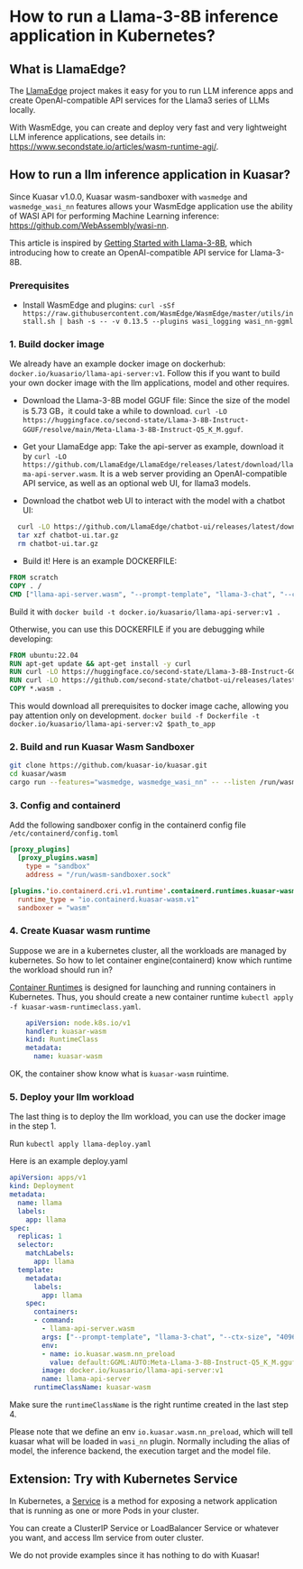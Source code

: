 # How to run a Llama-3-8B inference application in Kubernetes?

## What is LlamaEdge?

The [LlamaEdge](https://github.com/LlamaEdge/LlamaEdge) project makes it easy for you to run LLM inference apps and 
create OpenAI-compatible API services for the Llama3 series of LLMs locally.

With WasmEdge, you can create and deploy very fast and very lightweight LLM inference applications, see
details in: https://www.secondstate.io/articles/wasm-runtime-agi/.

## How to run a llm inference application in Kuasar?

Since Kuasar v1.0.0, Kuasar wasm-sandboxer with `wasmedge` and `wasmedge_wasi_nn` 
features allows your WasmEdge application use the ability of WASI API for
performing Machine Learning inference: https://github.com/WebAssembly/wasi-nn.

This article is inspired by [Getting Started with Llama-3-8B](https://www.secondstate.io/articles/llama-3-8b/),
which introducing how to create an OpenAI-compatible API service for Llama-3-8B.

### Prerequisites

+ Install WasmEdge and plugins: 
`curl -sSf https://raw.githubusercontent.com/WasmEdge/WasmEdge/master/utils/install.sh | bash -s -- -v 0.13.5 --plugins wasi_logging wasi_nn-ggml`

### 1. Build docker image

We already have an example docker image on dockerhub: `docker.io/kuasario/llama-api-server:v1`.
Follow this if you want to build your own docker image with the llm applications, model and other requires.

+ Download the Llama-3-8B model GGUF file: Since the size of the model is 5.73 GB，it could take a while to download.
`curl -LO https://huggingface.co/second-state/Llama-3-8B-Instruct-GGUF/resolve/main/Meta-Llama-3-8B-Instruct-Q5_K_M.gguf`.

+ Get your LlamaEdge app: Take the api-server as example, download it by 
`curl -LO https://github.com/LlamaEdge/LlamaEdge/releases/latest/download/llama-api-server.wasm`. 
It is a web server providing an OpenAI-compatible API service, as well as an optional web UI, for llama3 models.

+ Download the chatbot web UI to interact with the model with a chatbot UI: 
```bash
  curl -LO https://github.com/LlamaEdge/chatbot-ui/releases/latest/download/chatbot-ui.tar.gz
  tar xzf chatbot-ui.tar.gz
  rm chatbot-ui.tar.gz
```

+ Build it! Here is an example DOCKERFILE:
```dockerfile
FROM scratch
COPY . /
CMD ["llama-api-server.wasm", "--prompt-template", "llama-3-chat", "--ctx-size", "4096", "--model-name", "Llama-3-8B", "--log-all"]
```
Build it with `docker build -t docker.io/kuasario/llama-api-server:v1 .`

Otherwise, you can use this DOCKERFILE if you are debugging while developing:
```dockerfile
FROM ubuntu:22.04
RUN apt-get update && apt-get install -y curl
RUN curl -LO https://huggingface.co/second-state/Llama-3-8B-Instruct-GGUF/resolve/main/Meta-Llama-3-8B-Instruct-Q5_K_M.gguf
RUN curl -LO https://github.com/second-state/chatbot-ui/releases/latest/download/chatbot-ui.tar.gz; tar xzf chatbot-ui.tar.gz; rm chatbot-ui.tar.gz
COPY *.wasm .
```

This would download all prerequisites to docker image cache, allowing you pay attention only on development.
`docker build -f Dockerfile -t docker.io/kuasario/llama-api-server:v2 $path_to_app`

### 2. Build and run Kuasar Wasm Sandboxer

```bash
git clone https://github.com/kuasar-io/kuasar.git
cd kuasar/wasm
cargo run --features="wasmedge, wasmedge_wasi_nn" -- --listen /run/wasm-sandboxer.sock --dir /run/kuasar-wasm
```

### 3. Config and containerd
Add the following sandboxer config in the containerd config file `/etc/containerd/config.toml`
```toml
[proxy_plugins]
  [proxy_plugins.wasm]
    type = "sandbox"
    address = "/run/wasm-sandboxer.sock"

[plugins.'io.containerd.cri.v1.runtime'.containerd.runtimes.kuasar-wasm]
  runtime_type = "io.containerd.kuasar-wasm.v1"
  sandboxer = "wasm"
```

### 4. Create Kuasar wasm runtime

Suppose we are in a kubernetes cluster, all the workloads are managed by kubernetes. So how to let container
engine(containerd) know which runtime the workload should run in?  

[Container Runtimes](https://kubernetes.io/docs/setup/production-environment/container-runtimes/) is designed for launching and
running containers in Kubernetes. Thus, you should create a new container runtime `kubectl apply -f kuasar-wasm-runtimeclass.yaml`.
```yaml
    apiVersion: node.k8s.io/v1
    handler: kuasar-wasm
    kind: RuntimeClass
    metadata:
      name: kuasar-wasm
```

OK, the container show know what is `kuasar-wasm` ruintime.

### 5. Deploy your llm workload

The last thing is to deploy the llm workload, you can use the docker image in the step 1.

Run `kubectl apply llama-deploy.yaml` 

Here is an example deploy.yaml
```yaml
apiVersion: apps/v1
kind: Deployment
metadata:
  name: llama
  labels:
    app: llama
spec:
  replicas: 1
  selector:
    matchLabels:
      app: llama
  template:
    metadata:
      labels:
        app: llama
    spec:
      containers:
      - command:
        - llama-api-server.wasm
        args: ["--prompt-template", "llama-3-chat", "--ctx-size", "4096", "--model-name", "Llama-3-8B"]
        env:
        - name: io.kuasar.wasm.nn_preload
          value: default:GGML:AUTO:Meta-Llama-3-8B-Instruct-Q5_K_M.gguf
        image: docker.io/kuasario/llama-api-server:v1
        name: llama-api-server
      runtimeClassName: kuasar-wasm
```
Make sure the `runtimeClassName` is the right runtime created in the last step 4.

Please note that we define an env `io.kuasar.wasm.nn_preload`, which will tell kuasar what will be loaded in `wasi_nn`
plugin. Normally including the alias of model, the inference backend, the execution target and the model file.

## Extension: Try with Kubernetes Service

In Kubernetes, a [Service](https://kubernetes.io/docs/concepts/services-networking/service/) is a method for exposing a 
network application that is running as one or more Pods in your cluster.

You can create a ClusterIP Service or LoadBalancer Service or whatever you want, and access llm service from outer cluster.

We do not provide examples since it has nothing to do with Kuasar!
